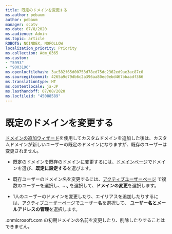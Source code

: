 ```yaml
---
title: 既定のドメインを変更する
ms.author: pebaum
author: pebaum
manager: scotv
ms.date: 07/8/2020
ms.audience: Admin
ms.topic: article
ROBOTS: NOINDEX, NOFOLLOW
localization_priority: Priority
ms.collection: Adm_O365
ms.custom:
- "5993"
- "9003196"
ms.openlocfilehash: 3ac582f65d00753d78ed75dc2362ed9ae3ac87c0
ms.sourcegitcommit: 4265a9e79db6c2a396aa80ec0ebd467bbaadf366
ms.translationtype: HT
ms.contentlocale: ja-JP
ms.lasthandoff: 07/08/2020
ms.locfileid: "45088589"
---
```

# <a name="change-default-domain"></a>既定のドメインを変更する

[ドメインの追加ウィザード](https://portal.office.com/adminportal/home#/Domains/Wizard)を使用してカスタムドメインを追加した後は、カスタムドメインが新しいユーザーの既定のドメインになりますが、既存のユーザーは変更されません。

- 既定のドメインを既存のドメインに変更するには、[ドメインページ](https://admin.microsoft.com/Adminportal/Home#/Domains)でドメインを選び、**既定に設定する**を選びます。

- 既存ユーザーのドメイン名を変更するには、[アクティブユーザーページ](https://admin.microsoft.com/Adminportal/Home#/users) で複数のユーザーを選択し、**...,** を選択して、**ドメインの変更**を選択します。

- 1人のユーザーのドメインを変更したり、エイリアスを追加したりするには、[アクティブユーザーページ](https://admin.microsoft.com/Adminportal/Home#/users)でユーザー名を選択して、 **ユーザー名とメールアドレスの管理**を選択します。

.onmicrosoft.com の初期ドメインの名前を変更したり、削除したりすることはできません。